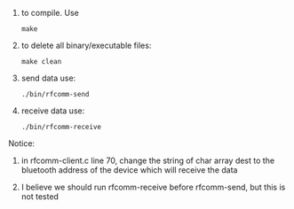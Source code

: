 1. to compile. Use

	`make`

2. to delete all binary/executable files:

	`make clean`

3. send data use:

	`./bin/rfcomm-send`
	
4. receive data use:

	`./bin/rfcomm-receive`
	
Notice:  
1. in rfcomm-client.c line 70, change the string of char array dest to the bluetooth address of the device which will receive the data
  
2. I believe we should run rfcomm-receive before rfcomm-send, but this is not tested
